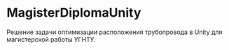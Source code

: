 # MagisterDiplomaUnity
Решение задачи оптимизации расположения трубопровода в Unity для магистерской работы УГНТУ.
